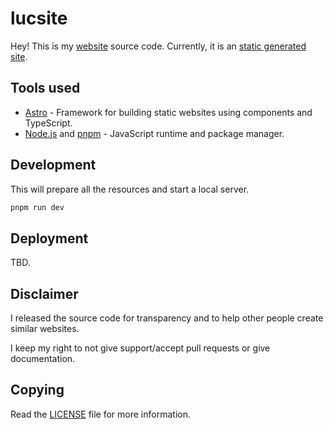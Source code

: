 # lucsite

Hey! This is my [website](https://lucdev.net) source code.
Currently, it is an [static generated site](https://www.cloudflare.com/learning/performance/static-site-generator/).

## Tools used

- [Astro](https://astro.build/) - Framework for building static websites using components and TypeScript.
- [Node.js](https://nodejs.org/) and [pnpm](https://pnpm.js.org/) - JavaScript runtime and package manager.

## Development

This will prepare all the resources and start a local server.

```bash
pnpm run dev
```

## Deployment

TBD.

## Disclaimer

I released the source code for transparency and to help other people create similar websites.

I keep my right to not give support/accept pull requests or give documentation.

## Copying

Read the [LICENSE](./LICENSE) file for more information.
